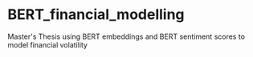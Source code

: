 # BERT_financial_modelling
Master's Thesis using BERT embeddings and BERT sentiment scores to model financial volatility
